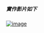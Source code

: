 <h5>實作影片如下</h5>

[![image](https://github.com/user-attachments/assets/33eb74bd-f693-4d7b-81ab-792d27a352d3)](https://youtube.com/shorts/tkCer0tJjPo)

